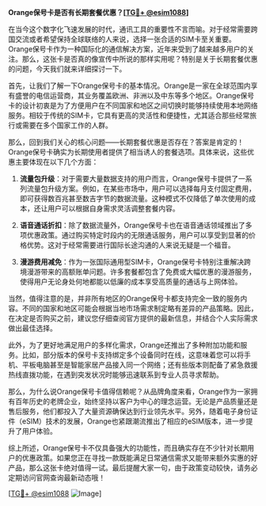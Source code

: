 **Orange保号卡是否有长期套餐优惠？[[TG💪+ @esim1088](https://t.me/s/esim1088)]**

在当今这个数字化飞速发展的时代，通讯工具的重要性不言而喻。对于经常需要跨国交流或者希望保持全球联络的人来说，选择一张合适的SIM卡至关重要。Orange保号卡作为一种国际化的通信解决方案，近年来受到了越来越多用户的关注。那么，这张卡是否真的像宣传中所说的那样实用呢？特别是关于长期套餐优惠的问题，今天我们就来详细探讨一下。

首先，让我们了解一下Orange保号卡的基本情况。Orange是一家在全球范围内享有盛誉的电信运营商，其业务覆盖欧洲、非洲以及中东等多个地区。Orange保号卡的设计初衷是为了方便用户在不同国家和地区之间切换时能够持续使用本地网络服务。相较于传统的SIM卡，它具有更高的灵活性和便捷性，尤其适合那些经常旅行或需要在多个国家工作的人群。

那么，回到我们关心的核心问题——长期套餐优惠是否存在？答案是肯定的！Orange保号卡确实为长期使用者提供了相当诱人的套餐选项。具体来说，这些优惠主要体现在以下几个方面：

1. **流量包升级**：对于需要大量数据支持的用户而言，Orange保号卡提供了一系列流量包升级方案。例如，在某些市场中，用户可以选择每月支付固定费用，即可获得数百兆甚至数吉字节的数据流量。这种模式不仅降低了单次使用的成本，还让用户可以根据自身需求灵活调整套餐内容。

2. **语音通话折扣**：除了数据流量外，Orange保号卡也在语音通话领域推出了多项优惠政策。通过购买特定时段内的无限通话服务，用户可以享受到显著的价格优势。这对于经常需要进行国际长途沟通的人来说无疑是一个福音。

3. **漫游费用减免**：作为一张国际通用型SIM卡，Orange保号卡特别注重解决跨境漫游带来的高额账单问题。许多套餐都包含了免费或大幅优惠的漫游服务，使得用户无论身处何地都能以低廉的成本享受高质量的通话与上网体验。

当然，值得注意的是，并非所有地区的Orange保号卡都支持完全一致的服务内容。不同的国家和地区可能会根据当地市场需求制定略有差异的产品策略。因此，在决定是否购买之前，建议您仔细查阅官方提供的最新信息，并结合个人实际需求做出最佳选择。

此外，为了更好地满足用户的多样化需求，Orange还推出了多种附加功能和服务。比如，部分版本的保号卡支持绑定多个设备同时在线，这意味着您可以将手机、平板电脑甚至是智能家居产品接入同一个网络；还有些版本则配备了紧急救援热线直拨功能，在遇到突发状况时能够迅速联系到专业人员寻求帮助。

那么，为什么说Orange保号卡值得信赖呢？从品牌角度来看，Orange作为一家拥有百年历史的老牌企业，始终坚持以客户为中心的理念运营。无论是产品质量还是售后服务，他们都投入了大量资源确保达到行业领先水平。另外，随着电子身份证件（eSIM）技术的发展，Orange也紧跟潮流推出了相应的eSIM版本，进一步提升了用户体验。

综上所述，Orange保号卡不仅具备强大的功能性，而且确实存在不少针对长期用户的优惠政策。如果您正在寻找一款既能满足日常通信需求又能带来额外实惠的好产品，那么这张卡绝对值得一试。最后提醒大家一句，由于政策变动较快，请务必定期访问官网查询最新动态哦！

[[TG💪+ @esim1088](https://t.me/s/esim1088) ![Image](https://i.postimg.cc/4NQfJmqS/Snipaste-2025-05-13-00-14-12.png)]